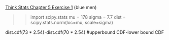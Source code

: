 [Think Stats Chapter 5 Exercise 1](http://greenteapress.com/thinkstats2/html/thinkstats2006.html#toc50) (blue men)

>> import scipy.stats
mu = 178
sigma = 7.7
dist = scipy.stats.norm(loc=mu, scale=sigma)

dist.cdf(73 * 2.54)-dist.cdf(70 * 2.54) #upperbound CDF-lower bound CDF
